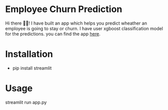 # Employee Churn Prediction
Hi there 🙋‍♂️!
I have built an app which helps you predict wheather an employee is going to stay or churn. I have user xgboost classification model for the predictions. 
you can find the app [here](https://share.streamlit.io/kristofersiimar/employee_churn_prediction/main/app.py). 

# Installation
- pip install streamlit

# Usage
streamlit run app.py
